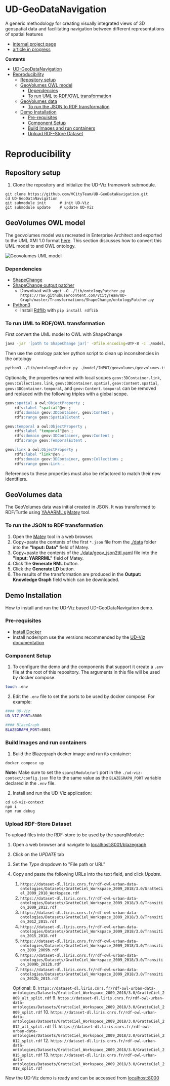 # UD-GeoDataNavigation
A generic methodology for creating visually integrated views of 3D geospatial data and facilitating navigation between different representations of spatial features

- [internal project page](https://github.com/VCityTeam/VCity/tree/master/Projects/BIM-GIS_integration_diagrams)
- [article in progress](https://github.com/VCityTeam/VCity/tree/master/articles/geospatial_data_integration_CCO_DVA)

**Contents**
- [UD-GeoDataNavigation](#ud-geodatanavigation)
- [Reproducibility](#reproducibility)
  - [Repository setup](#repository-setup)
  - [GeoVolumes OWL model](#geovolumes-owl-model)
    - [Dependencies](#dependencies)
    - [To run UML to RDF/OWL transformation](#to-run-uml-to-rdfowl-transformation)
  - [GeoVolumes data](#geovolumes-data)
    - [To run the JSON to RDF transformation](#to-run-the-json-to-rdf-transformation)
  - [Demo Installation](#demo-installation)
    - [Pre-requisites](#pre-requisites)
    - [Component Setup](#component-setup)
    - [Build Images and run containers](#build-images-and-run-containers)
    - [Upload RDF-Store Dataset](#upload-rdf-store-dataset)

# Reproducibility

## Repository setup
1. Clone the repository and initialize the UD-Viz framework submodule.
```
git clone https://github.com/VCityTeam/UD-GeoDataNavigation.git
cd UD-GeoDataNavigation
git submodule init      # init UD-Viz
git submodule update    # update UD-Viz
```

## GeoVolumes OWL model 
The geovolumes model was recreated in Enterprise Architect and exported to the UML XMI 1.0 format [here](./model/geovolume.xmi).
This section discusses how to convert this UML model to and OWL ontology.

![Geovolumes UML model](./model/geovolumes.png)

### Dependencies 
- [ShapeChange](https://shapechange.net/get-started/)
- [ShapeChange output patcher](https://github.com/VCityTeam/UD-Graph/tree/master/Transformations/ShapeChange#to-run-the-ontology-patcher)
  - Download with `wget -O ./lib/ontologyPatcher.py https://raw.githubusercontent.com/VCityTeam/UD-Graph/master/Transformations/ShapeChange/ontologyPatcher.py`
- [Python3](https://www.python.org/downloads/)
  - Install [Rdflib](https://pypi.org/project/rdflib/) with `pip install rdflib`


### To run UML to RDF/OWL transformation
First convert the UML model to OWL with ShapeChange
```bash
java -jar '[path to ShapeChange jar]' -Dfile.encoding=UTF-8 -c ./model/shapechange_config.xml
```

Then use the ontology patcher python script to clean up inconsitencies in the ontology
```bash
python3 ./lib/ontologyPatcher.py ./model/INPUT/geovolumes/geovolumes.ttl ./model/INPUT/geovolumes/geovolumes_patched.ttl
```

Optionally, the properties named with local scopes `geov:3DContainer.link`, `geov:Collections.link`, `geov:3DContainer.spatial`, `geov:Content.spatial`, `geov:3DContainer.temporal`, and `geov:Content.temporal` can be removed and replaced with the following triples with a global scope.
```sql
geov:spatial a owl:ObjectProperty ;
    rdfs:label "spatial"@en ;
    rdfs:domain geov:3DContainer, geov:Content ;
    rdfs:range geov:SpatialExtent .

geov:temporal a owl:ObjectProperty ;
    rdfs:label "temporal"@en ;
    rdfs:domain geov:3DContainer, geov:Content ;
    rdfs:range geov:TemporalExtent .

geov:link a owl:ObjectProperty ;
    rdfs:label "link"@en ;
    rdfs:domain geov:3DContainer, geov:Collections ;
    rdfs:range geov:Link .
```
References to these properties must also be refactored to match their new identifiers.

## GeoVolumes data
The GeoVolumes data was initial created in JSON.
It was transformed to RDF/Turtle using [YAAARML's](https://rml.io/yarrrml/) [Matey](https://rml.io/yarrrml/matey/) tool.

### To run the JSON to RDF transformation
1. Open the [Matey](https://rml.io/yarrrml/matey/) tool in a web browser.
2. Copy+paste the contents of the first `*.json` file from the [./data](./data) folder into the **"Input: Data"** field of Matey.
3. Copy+paste the contents of the [./data/geov_json2ttl.yaml](./data/geov_json2ttl.yaml) file into the **"Input: YARRRML"** field of Matey.
4. Click the **Generate RML** button.
5. Click the **Generate LD** button.
6. The results of the transformation are produced in the **Output: Knowledge Graph** field which can be downloaded.

## Demo Installation
How to install and run the UD-Viz based UD-GeoDataNavigation demo. 

### Pre-requisites 

* [Install Docker](https://docs.docker.com/engine/install/)
* Install node/npm use the versions recommended by the [UD-Viz documentation](https://github.com/VCityTeam/UD-Viz#getting-started)

### Component Setup
1. To configure the demo and the components that support it create a `.env` file at the root of this repository. The arguments in this file will be used by docker compose.
```bash
touch .env
```
2. Edit the `.env` file to set the ports to be used by docker compose.
For example:
```bash
#### UD-Viz
UD_VIZ_PORT=8000

#### BlazeGraph
BLAZEGRAPH_PORT=8001
``` 

### Build Images and run containers
1. Build the Blazegraph docker image and run its container:
```
docker compose up
```

**Note:** Make sure to set the `sparqlModule/url` port in the `./ud-viz-context/config.json` file to the same value as the `BLAZEGRAPH_PORT` variable declared in the `.env` file.

2. Install and run the UD-Viz application:
```
cd ud-viz-context
npm i
npm run debug
```

### Upload RDF-Store Dataset
To upload files into the RDF-store to be used by the sparqlModule:
1. Open a web browser and navigate to [localhost:8001/blazegraph](http://localhost:8001/blazegraph)
2. Click on the *UPDATE* tab
3. Set the *Type* dropdown to "File path or URL"
4. Copy and paste the following URLs into the text field, and click *Update*.
   1. `https://dataset-dl.liris.cnrs.fr/rdf-owl-urban-data-ontologies/Datasets/GratteCiel_Workspace_2009_2018/3.0/GratteCiel_2009_2018_Workspace.rdf`
   2. `https://dataset-dl.liris.cnrs.fr/rdf-owl-urban-data-ontologies/Datasets/GratteCiel_Workspace_2009_2018/3.0/Transition_2009_2012.rdf`
   3. `https://dataset-dl.liris.cnrs.fr/rdf-owl-urban-data-ontologies/Datasets/GratteCiel_Workspace_2009_2018/3.0/Transition_2012_2015.rdf`
   4. `https://dataset-dl.liris.cnrs.fr/rdf-owl-urban-data-ontologies/Datasets/GratteCiel_Workspace_2009_2018/3.0/Transition_2015_2018.rdf`
   5. `https://dataset-dl.liris.cnrs.fr/rdf-owl-urban-data-ontologies/Datasets/GratteCiel_Workspace_2009_2018/3.0/Transition_2009_2009b.rdf`
   6. `https://dataset-dl.liris.cnrs.fr/rdf-owl-urban-data-ontologies/Datasets/GratteCiel_Workspace_2009_2018/3.0/Transition_2009b_2012b.rdf`
   7. `https://dataset-dl.liris.cnrs.fr/rdf-owl-urban-data-ontologies/Datasets/GratteCiel_Workspace_2009_2018/3.0/Transition_2012b_2015.rdf`

   Optional:
   8. `https://dataset-dl.liris.cnrs.fr/rdf-owl-urban-data-ontologies/Datasets/GratteCiel_Workspace_2009_2018/3.0/GratteCiel_2009_alt_split.rdf`
   9. `https://dataset-dl.liris.cnrs.fr/rdf-owl-urban-data-ontologies/Datasets/GratteCiel_Workspace_2009_2018/3.0/GratteCiel_2009_split.rdf`
   10. `https://dataset-dl.liris.cnrs.fr/rdf-owl-urban-data-ontologies/Datasets/GratteCiel_Workspace_2009_2018/3.0/GratteCiel_2012_alt_split.rdf`
   11. `https://dataset-dl.liris.cnrs.fr/rdf-owl-urban-data-ontologies/Datasets/GratteCiel_Workspace_2009_2018/3.0/GratteCiel_2012_split.rdf`
   12. `https://dataset-dl.liris.cnrs.fr/rdf-owl-urban-data-ontologies/Datasets/GratteCiel_Workspace_2009_2018/3.0/GratteCiel_2015_split.rdf`
   13. `https://dataset-dl.liris.cnrs.fr/rdf-owl-urban-data-ontologies/Datasets/GratteCiel_Workspace_2009_2018/3.0/GratteCiel_2018_split.rdf`

Now the UD-Viz demo is ready and can be accessed from [localhost:8000](http://localhost:8000)